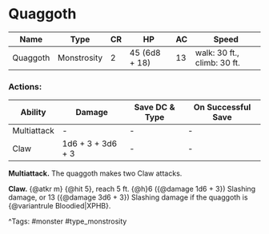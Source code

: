 # Quaggoth

| Name | Type | CR | HP | AC | Speed |
|------|------|----|----|----|-------|
| Quaggoth | Monstrosity | 2 | 45 (6d8 + 18) | 13 | walk: 30 ft., climb: 30 ft. |

### Actions:

| Ability | Damage | Save DC & Type | On Successful Save |
|---------|--------|----------------|--------------------|
| Multiattack | - | - | - |
| Claw | 1d6 + 3 + 3d6 + 3 | - | - |


**Multiattack.** The quaggoth makes two Claw attacks.

**Claw.** {@atkr m} {@hit 5}, reach 5 ft. {@h}6 ({@damage 1d6 + 3}) Slashing damage, or 13 ({@damage 3d6 + 3}) Slashing damage if the quaggoth is {@variantrule Bloodied|XPHB}.

^Tags: #monster #type_monstrosity